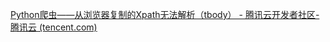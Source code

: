 [Python爬虫——从浏览器复制的Xpath无法解析（tbody） - 腾讯云开发者社区-腾讯云 (tencent.com)](https://cloud.tencent.com/developer/article/1816947)